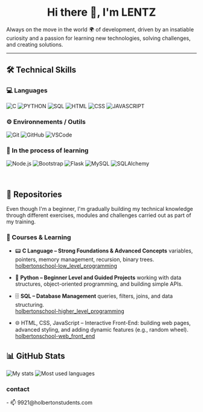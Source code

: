<h1 align="center">Hi there 👋, I'm LENTZ</h1>

<p align="left"> Always on the move in the world 🌍 of development, driven by an insatiable curiosity and a passion for learning new technologies, solving challenges, and creating solutions.</p>
<hr>

## 🛠️ Technical Skills

### 💻 Languages
![C](https://img.shields.io/badge/C-00599C?style=for-the-badge&logo=c&logoColor=white)
![PYTHON](https://img.shields.io/badge/Python-3776AB?style=for-the-badge&logo=python&logoColor=white)
![SQL](https://img.shields.io/badge/SQL-4479A1?style=for-the-badge&logo=mysql&logoColor=white)
![HTML](https://img.shields.io/badge/HTML-E34F26?style=for-the-badge&logo=html5&logoColor=white)
![CSS](https://img.shields.io/badge/CSS-1572B6?style=for-the-badge&logo=css3&logoColor=white)
![JAVASCRIPT](https://img.shields.io/badge/JavaScript-F7DF1E?style=for-the-badge&logo=javascript&logoColor=black)

### ⚙️ Environnements / Outils
![Git](https://img.shields.io/badge/Git-F05032?style=flat&logo=git&logoColor=white)
![GitHub](https://img.shields.io/badge/GitHub-181717?style=flat&logo=github&logoColor=white)
![VSCode](https://img.shields.io/badge/VSCode-007ACC?style=flat&logo=visual-studio-code&logoColor=white)

### 🚧 In the process of learning
![Node.js](https://img.shields.io/badge/Node.js-339933?style=flat&logo=nodedotjs&logoColor=white)
![Bootstrap](https://img.shields.io/badge/Bootstrap-7952B3?style=for-the-badge&logo=bootstrap&logoColor=white)
![Flask](https://img.shields.io/badge/Flask-000000?style=for-the-badge&logo=flask&logoColor=white)
![MySQL](https://img.shields.io/badge/MySQL-4479A1?style=for-the-badge&logo=mysql&logoColor=white)
![SQLAlchemy](https://img.shields.io/badge/SQLAlchemy-FF6F00?style=for-the-badge&logo=sqlalchemy&logoColor=white)

<br>

## 📂 Repositories

Even though I'm a beginner, I'm gradually building my technical knowledge through different exercises, modules and challenges carried out as part of my training.

### 🚀 Courses & Learning
- 📟 **C Language – Strong Foundations & Advanced Concepts**
  variables, pointers, memory management, recursion, binary trees.
[holbertonschool-low_level_programming](https://github.com/Gr3nvaltBlack/holbertonschool-low_level_programming)

- 🐍 **Python – Beginner Level and Guided Projects**
  working with data structures, object-oriented programming, and building simple APIs.
- 🗄 **SQL – Database Management**
  queries, filters, joins, and data structuring.<br>
[holbertonschool-higher_level_programming](https://github.com/Gr3nvaltBlack/holbertonschool-higher_level_programming)

- 🌐 HTML, CSS, JavaScript – Interactive Front-End: building web pages, advanced styling, and adding dynamic features (e.g., random wheel).<br>
[holbertonschool-web_front_end](https://github.com/Gr3nvaltBlack/holbertonschool-web_front_end)


## 📊 GitHub Stats
![My stats](https://github-readme-stats.vercel.app/api?username=Gr3nvaltBlack&show_icons=true&theme=tokyonight)
![Most used languages](https://github-readme-stats.vercel.app/api/top-langs/?username=Gr3nvaltBlack&layout=compact&theme=tokyonight)


<h3>contact</h3>
- 📫 9921@holbertonstudents.com
